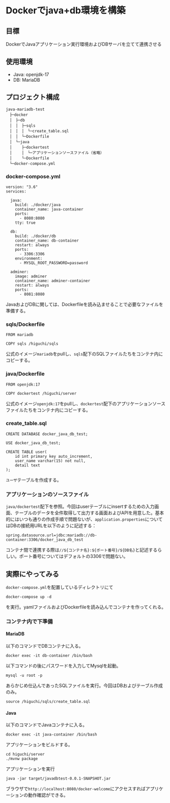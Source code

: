 # Dockerでjava+db環境を構築

## 目標
DockerでJavaアプリケーション実行環境およびDBサーバを立てて連携させる

## 使用環境
- Java: openjdk-17
- DB: MariaDB

## プロジェクト構成
```
java-mariadb-test
　├─docker
　│　├─db
　│　│　├─sqls
　│　│　│　└─create_table.sql
　│　│　└─Dockerfile
　│　└─java
　│　 　├─dockertest
　│　 　│　└─アプリケーションソースファイル（省略）
　│　 　└─Dockerfile
　└─docker-compose.yml
```
### docker-compose.yml
```
version: "3.6"
services: 

  java: 
    build: ./docker/java
    container_name: java-container
    ports: 
      - 8080:8080
    tty: true
        
  db:
    build: ./docker/db
    container_name: db-container
    restart: always
    ports: 
      - 3306:3306
    environment: 
      - MYSQL_ROOT_PASSWORD=password
      
  adminer:
    image: adminer
    container_name: adminer-container
    restart: always
    ports:
      - 8081:8080
```
JavaおよびDBに関しては、Dockerfileを読み込ませることで必要なファイルを準備する。
### sqls/Dockerfile
```
FROM mariadb

COPY sqls /higuchi/sqls
```
公式のイメージ`mariadb`をpullし、`sqls`配下のSQLファイルたちをコンテナ内にコピーする。
### java/Dockerfile
```
FROM openjdk:17

COPY dockertest /higuchi/server
```
公式のイメージ`openjdk:17`をpullし、`dockertest`配下のアプリケーションソースファイルたちをコンテナ内にコピーする。
### create_table.sql
```
CREATE DATABASE docker_java_db_test;

USE docker_java_db_test;

CREATE TABLE user(
    id int primary key auto_increment,
    user_name varchar(15) not null,
    detail text
);
```
`ユーザ`テーブルを作成する。
### アプリケーションのソースファイル
`java/dockertest`配下を参照。今回はuserテーブルにinsertするための入力画面、テーブルのデータを全件取得して出力する画面およびAPIを用意した。基本的にはいつも通りの作成手順で問題ないが、`application.properties`についてはDBの接続用URLを以下のように記述する：
```
spring.datasource.url=jdbc:mariadb://db-container:3306/docker_java_db_test
```
コンテナ間で連携する際は`//${コンテナ名}:${ポート番号}/${DB名}`と記述するらしい。ポート番号についてはデフォルトの3306で問題ない。

## 実際にやってみる
`docker-compose.yml`を配置しているディレクトリにて
```
docker-compose up -d
```
を実行。yamlファイルおよびDockerfileを読み込んでコンテナを作ってくれる。
### コンテナ内で下準備
#### MariaDB
以下のコマンドでDBコンテナに入る。
```
docker exec -it db-container /bin/bash
```
以下コマンドの後にパスワードを入力してMysqlを起動。
```
mysql -u root -p
```
あらかじめ仕込んであったSQLファイルを実行。今回はDBおよびテーブル作成のみ。
```
source /higuchi/sqls/create_table.sql
```

#### Java
以下のコマンドでJavaコンテナに入る。
```
docker exec -it java-container /bin/bash
```
アプリケーションをビルドする。
```
cd higuchi/server
./mvnw package
```
アプリケーションを実行
```
java -jar target/javadbtest-0.0.1-SNAPSHOT.jar
```
ブラウザで`http://localhost:8080/docker-welcome`にアクセスすればアプリケーションの動作確認ができる。